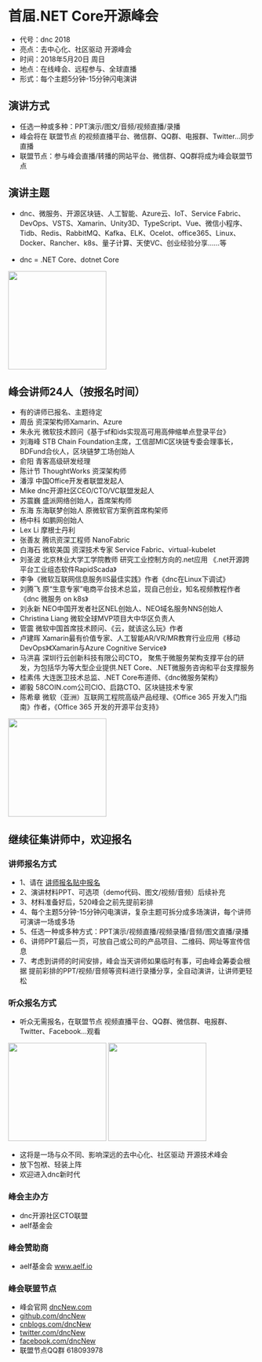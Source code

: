 
# 首届.NET Core开源峰会
* 代号：dnc 2018
* 亮点：去中心化、社区驱动 开源峰会
* 时间：2018年5月20日 周日
* 地点：在线峰会、远程参与、全球直播
* 形式：每个主题5分钟-15分钟闪电演讲

## 演讲方式
* 任选一种或多种：PPT演示/图文/音频/视频直播/录播
* 峰会将在 联盟节点 的视频直播平台、微信群、QQ群、电报群、Twitter…同步直播
* 联盟节点：参与峰会直播/转播的网站平台、微信群、QQ群将成为峰会联盟节点

## 演讲主题
* dnc、微服务、开源区块链、人工智能、Azure云、IoT、Service Fabric、DevOps、VSTS、Xamarin、Unity3D、TypeScript、Vue、微信小程序、Tidb、Redis、RabbitMQ、Kafka、ELK、Ocelot、office365、Linux、Docker、Rancher、k8s、量子计算、天使VC、创业经验分享……等

* dnc = .NET Core、dotnet Core

<div align="left">
<img src="https://github.com/dncNew/dncNew/raw/master/img/a2.jpg" height="200"  >
</div>

## 峰会讲师24人（按报名时间）
* 有的讲师已报名、主题待定
* 周岳 资深架构师Xamarin、Azure
* 朱永光 微软技术顾问《基于sf和ids实现高可用高伸缩单点登录平台》
* 刘海峰 STB Chain Foundation主席，工信部MIC区块链专委会理事长，BDFund合伙人，区块链梦工场创始人
* 俞阳 青客高级研发经理
* 陈计节 ThoughtWorks 资深架构师
* 潘淳 中国Office开发者联盟发起人
* Mike dnc开源社区CEO/CTO/VC联盟发起人
* 苏震巍 盛派网络创始人，首席架构师
* 东海 东海联梦创始人 原微软官方案例首席构架师
* 杨中科 如鹏网创始人
* Lex Li 摩根士丹利
* 张善友 腾讯资深工程师 NanoFabric
* 白海石 微软美国 资深技术专家 Service Fabric、virtual-kubelet
* 刘圣波 北京林业大学工学院教师 研究工业控制方向的.net应用 《.net开源跨平台工业组态软件RapidScada》
* 李争《微软互联网信息服务IIS最佳实践》作者《dnc在Linux下调试》
* 刘腾飞 原“生意专家”电商平台技术总监，现自己创业，知名视频教程作者《dnc 微服务 on k8s》
* 刘永新 NEO中国开发者社区NEL创始人、NEO域名服务NNS创始人
* Christina Liang 微软全球MVP项目大中华区负责人
* 管震 微软中国首席技术顾问、《云，就该这么玩》作者
* 卢建晖 Xamarin最有价值专家、人工智能AR/VR/MR教育行业应用《移动DevOps》《Xamarin与Azure Cognitive Service》
* 马洪喜 深圳行云创新科技有限公司CTO， 聚焦于微服务架构支撑平台的研发，为包括华为等大型企业提供.NET Core、.NET微服务咨询和平台支撑服务
* 桂素伟 大连医卫技术总监、.NET Core布道师、《dnc微服务架构》
* 卿毅 58COIN.com公司CIO、启路CTO、区块链技术专家
* 陈希章 微软（亚洲）互联网工程院高级产品经理、《Office 365 开发入门指南》作者，《Office 365 开发的开源平台支持》

<div align="left">
<img src="https://github.com/dncNew/dncNew/raw/master/img/ms.jpg" height="200"  >
</div>

## 继续征集讲师中，欢迎报名

### 讲师报名方式
* 1、请在 [讲师报名贴中报名](https://github.com/dncNew/dncNew/issues/1)
* 2、演讲材料PPT、可选项（demo代码、图文/视频/音频）后续补充
* 3、材料准备好后，520峰会之前先提前彩排
* 4、每个主题5分钟-15分钟闪电演讲，复杂主题可拆分成多场演讲，每个讲师可演讲一场或多场
* 5、任选一种或多种方式：PPT演示/视频直播/视频录播/音频/图文直播/录播
* 6、讲师PPT最后一页，可放自己或公司的产品项目、二维码、网址等宣传信息
* 7、考虑到讲师的时间安排，峰会当天讲师如果临时有事，可由峰会筹委会根据 提前彩排的PPT/视频/音频等资料进行录播分享，全自动演讲，让讲师更轻松

### 听众报名方式
* 听众无需报名，在联盟节点 视频直播平台、QQ群、微信群、电报群、Twitter、Facebook…观看

<div align="left">
<img src="https://github.com/dncNew/dncNew/raw/master/img/dnc1.png" height="200">   
<img src="https://github.com/dncNew/dncNew/raw/master/img/dnc2.png" height="200">
</div>


* 这将是一场与众不同、影响深远的去中心化、社区驱动 开源技术峰会
* 放下包袱、轻装上阵
* 欢迎进入dnc新时代

### 峰会主办方
* dnc开源社区CTO联盟
* aelf基金会

### 峰会赞助商
* aelf基金会 www.aelf.io

### 峰会联盟节点
* 峰会官网 [dncNew.com](http://dncNew.com) 
* [github.com/dncNew](http://github.com/dncNew)
* [cnblogs.com/dncNew](http://cnblogs.com/dncNew)
* [twitter.com/dncNew](http://twitter.com/dncNew)
* [facebook.com/dncNew](https://www.facebook.com/dncNew)
* 联盟节点QQ群 618093978

